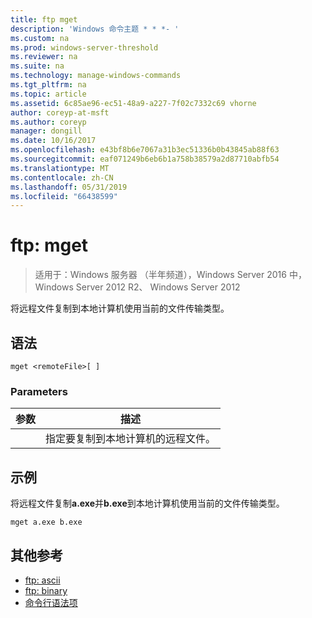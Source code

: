 ```yaml
---
title: ftp mget
description: 'Windows 命令主题 * * *- '
ms.custom: na
ms.prod: windows-server-threshold
ms.reviewer: na
ms.suite: na
ms.technology: manage-windows-commands
ms.tgt_pltfrm: na
ms.topic: article
ms.assetid: 6c85ae96-ec51-48a9-a227-7f02c7332c69 vhorne
author: coreyp-at-msft
ms.author: coreyp
manager: dongill
ms.date: 10/16/2017
ms.openlocfilehash: e43bf8b6e7067a31b3ec51336b0b43845ab88f63
ms.sourcegitcommit: eaf071249b6eb6b1a758b38579a2d87710abfb54
ms.translationtype: MT
ms.contentlocale: zh-CN
ms.lasthandoff: 05/31/2019
ms.locfileid: "66438599"
---
```

# <a name="ftp-mget"></a>ftp: mget

>适用于：Windows 服务器 （半年频道），Windows Server 2016 中，Windows Server 2012 R2、 Windows Server 2012

将远程文件复制到本地计算机使用当前的文件传输类型。   
## <a name="syntax"></a>语法  
```  
mget <remoteFile>[ ]  
```  
### <a name="parameters"></a>Parameters  

|  参数   |                        描述                        |
|--------------|-----------------------------------------------------------|
| <remoteFile> | 指定要复制到本地计算机的远程文件。 |

## <a name="BKMK_Examples"></a>示例  
将远程文件复制**a.exe**并**b.exe**到本地计算机使用当前的文件传输类型。  
```  
mget a.exe b.exe  
```  
## <a name="additional-references"></a>其他参考  
-   [ftp: ascii](ftp-ascii.md)  
-   [ftp: binary](ftp-binary.md)  
-   [命令行语法项](command-line-syntax-key.md)  
